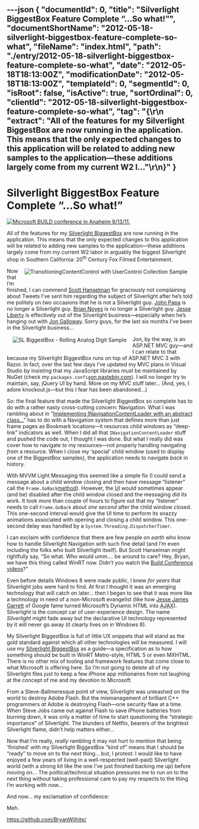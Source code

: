 ---json
{
  "documentId": 0,
  "title": "Silverlight BiggestBox Feature Complete “…So what!”",
  "documentShortName": "2012-05-18-silverlight-biggestbox-feature-complete-so-what",
  "fileName": "index.html",
  "path": "./entry/2012-05-18-silverlight-biggestbox-feature-complete-so-what",
  "date": "2012-05-18T18:13:00Z",
  "modificationDate": "2012-05-18T18:13:00Z",
  "templateId": 0,
  "segmentId": 0,
  "isRoot": false,
  "isActive": true,
  "sortOrdinal": 0,
  "clientId": "2012-05-18-silverlight-biggestbox-feature-complete-so-what",
  "tag": "{\r\n  \"extract\": \"All of the features for my Silverlight BiggestBox are now running in the application. This means that the only expected changes to this application will be related to adding new samples to the application—these additions largely come from my current W2 l...\"\r\n}"
}
---

# Silverlight BiggestBox Feature Complete “…So what!”

[<img alt="Microsoft BUILD conference in Anaheim 9/13/11." src="http://farm7.staticflickr.com/6064/6144570321_b374f0b3a5.jpg">](http://www.flickr.com/photos/buildwindows/6144570321/ "Microsoft BUILD conference in Anaheim 9/13/11.")

All of the features for my [Silverlight BiggestBox](http://wordwalkingstick.com/silverlightbiggestbox/) are now running in the application. This means that the only expected changes to this application will be related to adding new samples to the application—these additions largely come from my current W2 labor in arguably the biggest Silverlight shop in Southern California: 20<sup>th</sup> Century Fox Filmed Entertainment.
[<img alt="TransitioningContentControl with UserControl Collection Sample" src="http://farm6.staticflickr.com/5034/7065171509_b2503321d3_n.jpg" style="float:right;margin:16px;">](http://wordwalkingstick.com/silverlightbiggestbox/#/sample/usercontrol/TransitioningContentControlSample "TransitioningContentControl with UserControl Collection Sample")

Now that I’m finished, I can commend [Scott Hanselman](http://www.hanselman.com/blog/ShouldIUseHTML5OrSilverlightOneMansOpinion.aspx) for graciously not complaining about Tweets I’ve sent him regarding the subject of Silverlight after he’s told me politely on *two* occasions that he is not a Silverlight guy. [John Papa](http://johnpapa.net/) is no longer a Silverlight guy. [Brian Noyes](http://briannoyes.net/) is no longer a Silverlight guy. [Jesse Liberty](http://jesseliberty.com/) is effectively out of the Silverlight business—especially when he’s hanging out with [Jon Galloway](http://weblogs.asp.net/jgalloway/). Sorry guys, for the last six months I’ve been in the Silverlight business…
[<img alt="SL BiggestBox - Rolling Analog Digit Sample" src="http://farm8.staticflickr.com/7067/6997315441_279bb52ef1_n.jpg" style="float:left;margin:16px;">](http://wordwalkingstick.com/silverlightbiggestbox/#/sample/usercontrol/AnalogDigitControlSample "SL BiggestBox - Rolling Analog Digit Sample")

Jon, by the way, is an ASP.NET MVC guy—and I can relate to that because my Silverlight BiggestBox runs on top of ASP.NET MVC 3 with Razor. In fact, over the last few days I’ve updated my MVC plans in Visual Studio by insisting that my JavaScript libraries *must* be maintained by NuGet (check my `packages.config`[on pastebin.com](http://pastebin.com/Y7vVpnM5)). I will no longer try to maintain, say, jQuery UI by hand. More on my MVC stuff later… (And, yes, I adore knockout.js—but this I fear has been abandoned…)

So: the final feature that made the Silverlight BiggestBox so complete has to do with a rather nasty cross-cutting concern: Navigation. What I was rambling about in “[Implementing INavigationContentLoader with an abstract class…](http://wordwalkingstick.com/DayPath/post/2012/04/23/Implementing-INavigationContentLoader-with-an-abstract-class….rasx)” has to do with a Navigation system that defines more than just frame pages as Bookmark locations—it resources child windows as “deep-link” indicators as well. When I did all that `INavigationContentLoader` stuff and pushed the code out, I thought I was done. But what I really did was cover how to navigate *to* my resources—not properly handling navigating *from* a resource. When I close my ‘special’ child window (used to display one of the BiggestBox samples), the application needs to navigate *back* in history.

With MVVM Light Messaging this seemed like a simple fix (I could send a message about a child window closing and then have message “listener” call the `Frame.GoBack`[method](http://msdn.microsoft.com/en-us/library/system.windows.controls.frame.goback.aspx)). However, the <acronym title="User Interface">UI</acronym> would sometimes appear (and be) disabled after the child window closed and the messaging did its work. It took more than couple of hours to figure out that my “listener” needs to call `Frame.GoBack` about *one second* after the child window closed. This one-second interval would give the UI time to perform its snazzy animations associated with opening and closing a child window. This one-second delay was handled by a `System.Threading.DispatcherTimer`.

I can exclaim with confidence that there are few people *on earth* who know how to handle Silverlight Navigation with such fine detail (and I’m even including the folks who built Silverlight itself). But Scott Hanselman might rightfully say, “So what. Who would umm…. be around to care? Hey, Bryan, we have this thing called WinRT now. Didn’t you watch the [Build Conference videos](http://channel9.msdn.com/Events/BUILD/BUILD2011?sort=sequential&direction=desc&term=&t=xaml)?”

Even before details Windows 8 were made public, I knew *for years* that Silverlight jobs were hard to find. At first I thought it was an emerging technology that will catch on later… then I began to see that it was more like a technology in need of a non-Microsoft evangelist (like how [Jesse James Garrett](http://en.wikipedia.org/wiki/Jesse_James_Garrett) of Google fame turned Microsoft’s Dynamic HTML into <acronym title="Asynchronous JavaScript and XML">AJAX</acronym>). Silverlight is the concept car of user-experience design. The name *Silverlight* might fade away but the declarative UI technology represented by it will never go away (it clearly lives on in Windows 8).

My Silverlight BiggestBox is full of little UX snippets that will stand as the gold standard against which all other technologies will be measured. I will use my [Silverlight BiggestBox](http://wordwalkingstick.com/silverlightbiggestbox/) as a guide—a specification as to how something should be built in WinRT Metro-style, HTML 5 or even MXHTML. There is no other mix of tooling and framework features that come close to what Microsoft is offering here. So I’m not going to delete all of my Silverlight files just to keep a few iPhone app millionaires from not laughing at the concept of me and my devotion to Microsoft.

From a Steve-Ballmeresque point of view, Silverlight was unleashed on the world to destroy Adobe Flash. But the mismanagement of brilliant C++ programmers *at* Adobe is destroying Flash—one security flaw at a time. When Steve Jobs came out against Flash to save iPhone batteries from burning down, it was only a matter of time to start questioning the “strategic importance” of Silverlight. The blunders of Netflix, bearers of the brightest Silverlight flame, didn’t help matters either…

Now that I’m really, *really* rambling it may not hurt to mention that being ‘finished’ with my Silverlight BiggestBox “kind of” means that I should be “ready” to move on to the next thing… but, I protest: I would like to have enjoyed a few years of living in a well-respected (well-paid) Silverlight world (with a strong kit like the one I’ve just finished backing me up) before moving on… The political/technical situation pressures me to run on to the next thing without taking professional care to pay my respects to the thing I’m working with now…

And now… my exclamation of confidence:

Meh.

<https://github.com/BryanWilhite/>
